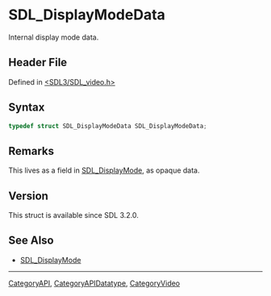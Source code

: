 # SDL_DisplayModeData

Internal display mode data.

## Header File

Defined in [<SDL3/SDL_video.h>](https://github.com/libsdl-org/SDL/blob/main/include/SDL3/SDL_video.h)

## Syntax

```c
typedef struct SDL_DisplayModeData SDL_DisplayModeData;
```

## Remarks

This lives as a field in [SDL_DisplayMode](SDL_DisplayMode), as opaque
data.

## Version

This struct is available since SDL 3.2.0.

## See Also

- [SDL_DisplayMode](SDL_DisplayMode)






----
[CategoryAPI](CategoryAPI), [CategoryAPIDatatype](CategoryAPIDatatype), [CategoryVideo](CategoryVideo)

